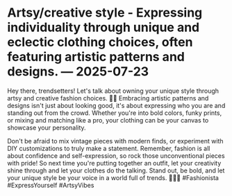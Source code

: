 # Artsy/creative style - Expressing individuality through unique and eclectic clothing choices, often featuring artistic patterns and designs. — 2025-07-23

Hey there, trendsetters! Let's talk about owning your unique style through artsy and creative fashion choices. 🎨👗 Embracing artistic patterns and designs isn't just about looking good, it's about expressing who you are and standing out from the crowd. Whether you're into bold colors, funky prints, or mixing and matching like a pro, your clothing can be your canvas to showcase your personality. 

Don't be afraid to mix vintage pieces with modern finds, or experiment with DIY customizations to truly make a statement. Remember, fashion is all about confidence and self-expression, so rock those unconventional pieces with pride! So next time you're putting together an outfit, let your creativity shine through and let your clothes do the talking. Stand out, be bold, and let your unique style be your voice in a world full of trends. 💁‍♀️🌟 #Fashionista #ExpressYourself #ArtsyVibes